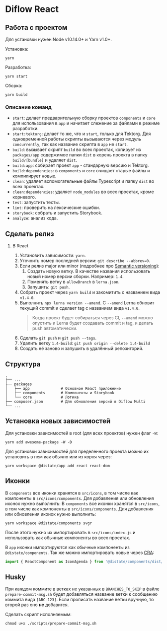 # Diflow React

## Работа с проектом

Для установки нужен Node v10.14.0+ и Yarn v1.0+.

Установка:

```shell
yarn
```

Разработка:

```shell
yarn start
```

Сборка:

```shell
yarn build
```

### Описание команд

- `start`: делает предварительную сборку проектов `components` и `core` для использования в `app` и начитает слежение за файлами в режиме разработки.
- `start:tektorg`: делает то же, что и `start`, только для Tektorg. Для одновременной работы скрипты вызываются через модуль `concurrently`, так как название скрипта в `app` не `start`.
- `build`: вызывает скрипт `build` во всех проектах, копирует из `packages/app` содержимое папки `dist` в корень проекта в папку `build/[bundle]` и удаляет `dist`.
- `build:app`: собирает проект `app` - стандарную версию и Tektorg.
- `build:dependencies`: в `components` и `core` очищает старые файлы и компилирует новые.
- `clean`: удаляет вспомогательные файлы Typescript и папку `dist` во всех проектах.
- `clean:dependencies`: удаляет `node_modules` во всех проектах, кроме корневого.
- `test`: запустить тесты.
- `lint`: проверить на лексические ошибки.
- `storybook`: собрать и запустить Storybook.
- `analyze`: анализ кода.

## Сделать релиз

1. В React

   1. Установить зависимости: `yarn`.
   2. Уточнить номер последней версии: `git describe --abbrev=0`.
   3. Если релиз major или minor (подробнее про [Semantic versioning](https://docs.npmjs.com/about-semantic-versioning)):
      1. Создать новую ветку. В качестве названия использовать новый номер версии сборки. Например: `1.4`.
      2. Поменять ветку в `allowBranch` в `lerna.json`.
      3. Запушить: `git push`.
   4. Собрать проект через `yarn build` и закомитить с названием вида `v1.4.0`.
   5. Выполнить `npx lerna version --amend`. C `--amend` Lerna обновит текущий commit и сделает tag с названием вида `v1.4.0`.
      > Когда проект будет собираться через CI, `--amend` можно опустить и Lerna будет создавать commit и tag, и делать push автоматически.
   6. Сделать `git push` и `git push --tags`.
   7. Удалить ветку `1.4-build`: `git push origin --delete 1.4-build`
   8. Cоздать её заново и запушить в удалённый репозиторий.

## Структура

```
.
├── ...
├── packages
│   ├── app              # Основное React приложение
│   ├── components       # Компоненты и Storybook
│   └── core             # Логика
├── composer.json        # Для обновления версий в Diflow Multi
└── ...
```

## Установка новых зависимостей

Для установки зависимостей в root (для всех проектов) нужен флаг `-W`:

```shell
yarn add awesome-package -W -D
```

Для установки зависимостей для пределенного проекта можно их установить в нем как обычно или из корня через:

```shell
yarn workspace @distate/app add react react-dom
```

## Иконки

В `components` все иконки хранятся в `src/icons`, в том числе как компоненты в `src/icons/components`. Для добавления или обновления иконок нужно выполнить:
В `components` все иконки хранятся в `src/icons`, в том числе как компоненты в `src/icons/components`. Для добавления или обновления иконок нужно выполнить:

```shell
yarn workspace @distate/components svgr
```

После этого нужно их импортировать в `src/icons/index.js` и использовать как обычные компоненты во всех проектах.

В `app` иконки импортируются как обычные компоненты из `@distate/components`. Так же можно импортировать новые через [CRA](https://create-react-app.dev/docs/adding-images-fonts-and-files#adding-svgs):

```js
import { ReactComponent as IconAgenda } from '@distate/components/dist/agenda.svg';
```

## Husky

При каждом коммите в ветках не указанных в `BRANCHES_TO_SKIP` в файле `prepare-commit-msg.sh` будет добавляться название ветки к сообщению коммита вида `[ABC-123]`. Если прописать название ветки вручную, то второй раз оно **не** добавится.

Сделать скрипт исполняемым:

```shell
chmod u+x ./scripts/prepare-commit-msg.sh
```
